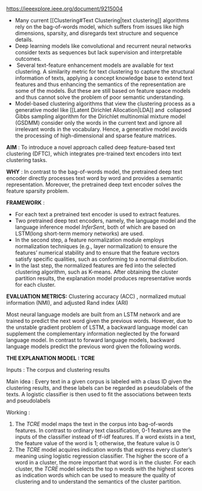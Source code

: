 https://ieeexplore.ieee.org/document/9215004

- Many current [[Clustering#Text Clustering|text clustering]] algorithms rely on the bag-of-words model, which suffers from issues like high dimensions, sparsity, and disregards text structure and sequence details.
- Deep learning models like convolutional and recurrent neural networks consider texts as sequences but lack supervision and interpretable outcomes. 
-  Several text-feature enhancement models are available for text clustering. A similarity metric for text clustering to capture the structural information of texts, applying a concept knowledge base to extend text features and thus enhancing the semantics of the representation are some of the models. But these are still based on feature space models and thus cannot solve the problem of poor semantic understanding.
- Model-based clustering algorithms that view the clustering process as a generative model like [[Latent Dirichlet Allocation|LDA]] and  collapsed Gibbs sampling algorithm for the Dirichlet multinomial mixture model (GSDMM) consider only the words in the current text and ignore all irrelevant words in the vocabulary. Hence, a generative model avoids the processing of high-dimensional and sparse feature matrices.

**AIM** : To introduce a novel approach called deep feature-based text clustering (DFTC), which integrates pre-trained text encoders into text clustering tasks.

**WHY** : In contrast to the bag-of-words model, the pretrained deep text encoder directly processes text word by word and provides a semantic representation. Moreover, the pretrained deep text encoder solves the feature sparsity problem.

**FRAMEWORK** : 
- For each text a pretrained text encoder is used to extract features. 
- Two pretrained deep text encoders, namely, the language model and the language inference model _InferSent_, both of which are based on LSTM(long short-term memory networks) are used. 
- In the second step, a feature normalization module employs normalization techniques (e.g., layer normalization) to ensure the features’ numerical stability and to ensure that the feature vectors satisfy specific qualities, such as conforming to a normal distribution. 
- In the last step, the normalized features are fed into the selected clustering algorithm, such as K-means. After obtaining the cluster partition results, the explanation model produces representative words for each cluster.

**EVALUATION METRICS:**
Clustering accuracy (ACC) , normalized mutual information (NMI), and adjusted Rand index (ARI)

Most neural language models are built from an LSTM network and are trained to predict the next word given the previous words. However, due to the unstable gradient problem of LSTM, a backward language model can supplement the complementary information neglected by the forward language model. In contrast to forward language models, backward language models predict the previous word given the following words.

**THE EXPLANATION MODEL : TCRE**

Inputs : The corpus and clustering results

Main idea : Every text in a given corpus is labeled with a class ID given the clustering results, and these labels can be regarded as pseudolabels of the texts. A logistic classifier is then used to fit the associations between texts and pseudolabels

Working :
1. The _TCRE_ model maps the text in the corpus into bag-of-words features. In contrast to ordinary text classification, 0-1 features are the inputs of the classifier instead of tf-idf features. If a word exists in a text, the feature value of the word is 1; otherwise, the feature value is 0
2. The _TCRE_ model acquires indication words that express every cluster’s meaning using logistic regression classifier. The higher the score of a word in a cluster, the more important that word is in the cluster. For each cluster, the _TCRE_ model selects the top n words with the highest scores as indication words which can be used to measure the quality of clustering and to understand the semantics of the cluster partition.




